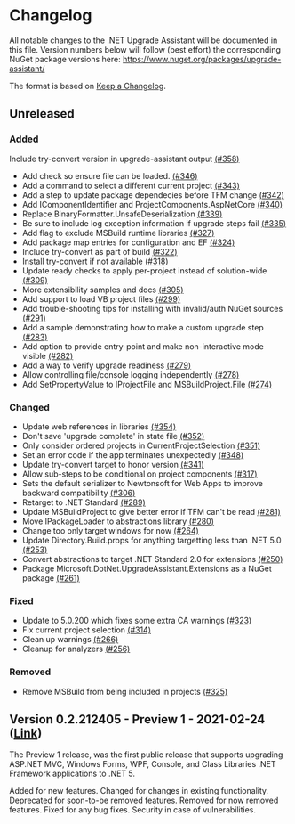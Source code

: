 # Changelog
All notable changes to the .NET Upgrade Assistant will be documented in this file. Version numbers below will follow (best effort) the corresponding NuGet package versions here: https://www.nuget.org/packages/upgrade-assistant/

The format is based on [Keep a Changelog](http://keepachangelog.com/en/1.0.0/).

## Unreleased
### Added
Include try-convert version in upgrade-assistant output [(#358)](https://github.com/dotnet/upgrade-assistant/pull/358)
- Add check so ensure file can be loaded. [(#346)](https://github.com/dotnet/upgrade-assistant/pull/346)
- Add a command to select a different current project [(#343)](https://github.com/dotnet/upgrade-assistant/pull/343)
- Add a step to update package dependecies before TFM change [(#342)](https://github.com/dotnet/upgrade-assistant/pull/342)
- Add IComponentIdentifier and ProjectComponents.AspNetCore [(#340)](https://github.com/dotnet/upgrade-assistant/pull/340)
- Replace BinaryFormatter.UnsafeDeserialization [(#339)](https://github.com/dotnet/upgrade-assistant/pull/339)
- Be sure to include log exception information if upgrade steps fail [(#335)](https://github.com/dotnet/upgrade-assistant/pull/335)
- Add flag to exclude MSBuild runtime libraries [(#327)](https://github.com/dotnet/upgrade-assistant/pull/327)
- Add package map entries for configuration and EF [(#324)](https://github.com/dotnet/upgrade-assistant/pull/324)
- Include try-convert as part of build [(#322)](https://github.com/dotnet/upgrade-assistant/pull/322)
- Install try-convert if not available [(#318)](https://github.com/dotnet/upgrade-assistant/pull/318)
- Update ready checks to apply per-project instead of solution-wide [(#309)](https://github.com/dotnet/upgrade-assistant/pull/309)
- More extensibility samples and docs [(#305)](https://github.com/dotnet/upgrade-assistant/pull/305)
- Add support to load VB project files [(#299)](https://github.com/dotnet/upgrade-assistant/pull/299)
- Add trouble-shooting tips for installing with invalid/auth NuGet sources [(#291)](https://github.com/dotnet/upgrade-assistant/pull/291)
- Add a sample demonstrating how to make a custom upgrade step [(#283)](https://github.com/dotnet/upgrade-assistant/pull/283)
- Add option to provide entry-point and make non-interactive mode visible [(#282)](https://github.com/dotnet/upgrade-assistant/pull/282)
- Add a way to verify upgrade readiness [(#279)](https://github.com/dotnet/upgrade-assistant/pull/279)
- Allow controlling file/console logging independently [(#278)](https://github.com/dotnet/upgrade-assistant/pull/278)
- Add SetPropertyValue to IProjectFile and MSBuildProject.File [(#274)](https://github.com/dotnet/upgrade-assistant/pull/274)

### Changed
- Update web references in libraries [(#354)](https://github.com/dotnet/upgrade-assistant/pull/354)
- Don't save 'upgrade complete' in state file [(#352)](https://github.com/dotnet/upgrade-assistant/pull/352)
- Only consider ordered projects in CurrentProjectSelection [(#351)](https://github.com/dotnet/upgrade-assistant/pull/351)
- Set an error code if the app terminates unexpectedly [(#348)](https://github.com/dotnet/upgrade-assistant/pull/348)
- Update try-convert target to honor version [(#341)](https://github.com/dotnet/upgrade-assistant/pull/341)
- Allow sub-steps to be conditional on project components [(#317)](https://github.com/dotnet/upgrade-assistant/pull/317)
- Sets the default serializer to Newtonsoft for Web Apps to improve backward compatibility [(#306)](https://github.com/dotnet/upgrade-assistant/pull/306)
- Retarget to .NET Standard [(#289)](https://github.com/dotnet/upgrade-assistant/pull/289)
- Update MSBuildProject to give better error if TFM can't be read [(#281)](https://github.com/dotnet/upgrade-assistant/pull/281)
- Move IPackageLoader to abstractions library [(#280)](https://github.com/dotnet/upgrade-assistant/pull/280)
- Change too only target windows for now [(#264)](https://github.com/dotnet/upgrade-assistant/pull/264)
- Update Directory.Build.props for anything targetting less than .NET 5.0 [(#253)](https://github.com/dotnet/upgrade-assistant/pull/253)
- Convert abstractions to target .NET Standard 2.0 for extensions [(#250)](https://github.com/dotnet/upgrade-assistant/pull/250)
- Package Microsoft.DotNet.UpgradeAssistant.Extensions as a NuGet package [(#261)](https://github.com/dotnet/upgrade-assistant/pull/261)

### Fixed
- Update to 5.0.200 which fixes some extra CA warnings [(#323)](https://github.com/dotnet/upgrade-assistant/pull/323)
- Fix current project selection [(#314)](https://github.com/dotnet/upgrade-assistant/pull/314)
- Clean up warnings [(#266)](https://github.com/dotnet/upgrade-assistant/pull/266)
- Cleanup for analyzers [(#256)](https://github.com/dotnet/upgrade-assistant/pull/256)

### Removed
- Remove MSBuild from being included in projects [(#325)](https://github.com/dotnet/upgrade-assistant/pull/325)


## Version 0.2.212405 - Preview 1 - 2021-02-24  ([Link](https://www.nuget.org/packages/upgrade-assistant/0.2.212405))

The Preview 1 release, was the first public release that supports upgrading ASP.NET MVC, Windows Forms, WPF, Console, and Class Libraries .NET Framework applications to .NET 5.



Added for new features.
Changed for changes in existing functionality.
Deprecated for soon-to-be removed features.
Removed for now removed features.
Fixed for any bug fixes.
Security in case of vulnerabilities.
